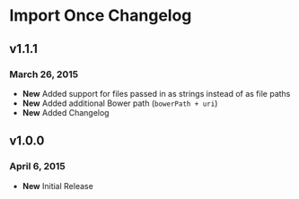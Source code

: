 # Import Once Changelog

## v1.1.1
### March 26, 2015
* **New** Added support for files passed in as strings instead of as file paths
* **New** Added additional Bower path (`bowerPath + uri`)
* **New** Added Changelog

## v1.0.0
### April 6, 2015
* **New** Initial Release

